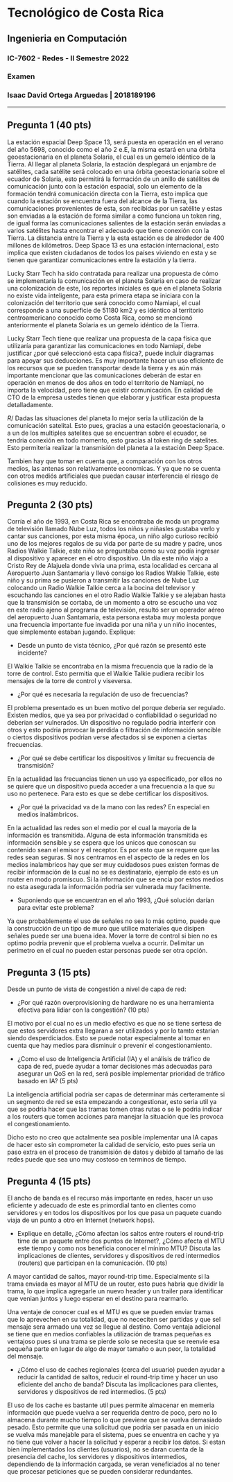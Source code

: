 # Tecnológico de Costa Rica
## Ingenieria en Computación
### IC-7602 - Redes - II Semestre 2022
### Examen
### Isaac David Ortega Arguedas | 2018189196
---

## Pregunta 1 (40 pts)
La estación espacial Deep Space 13, será puesta en operación en el verano del año 5698, conocido como el año 2 e.E, la misma estará en una órbita geoestacionaria en el planeta Solaria, el cual es un gemelo idéntico de la Tierra. Al llegar al planeta Solaria, la estación desplegará un enjambre de satélites, cada satélite será colocado en una órbita geoestacionaria sobre el ecuador de Solaria, esto permitirá la formación de un anillo de satélites de comunicación junto con la estación espacial, solo un elemento de la formación tendrá comunicación directa con la Tierra, esto implica que cuando la estación se encuentra fuera del alcance de la Tierra, las comunicaciones provenientes de esta, son recibidas por un satélite y 
estas son enviadas a la estación de forma similar a como funciona un token ring, de igual forma las comunicaciones salientes de la estación serán enviadas a varios satélites hasta encontrar el adecuado que tiene conexión con la Tierra. La distancia entre la Tierra y la esta estación es de alrededor de 400 millones de kilómetros. Deep Space 13 es una estación internacional, esto implica que existen ciudadanos de todos los países viviendo en esta y se tienen que garantizar comunicaciones entre la estación y la tierra.

Lucky Starr Tech ha sido contratada para realizar una propuesta de cómo se implementaría la comunicación en el planeta Solaria en caso de realizar una colonización de este, los reportes iniciales es que en el planeta Solaria no existe vida inteligente, para esta primera etapa se iniciara con la colonización del territorio que será conocido como Namiapí, el cual corresponde a una superficie de 51180 km2 y es idéntico al territorio centroamericano conocido como Costa Rica, como se mencionó anteriormente el planeta Solaria es un gemelo idéntico de la Tierra.

Lucky Starr Tech tiene que realizar una propuesta de la capa física que utilizaría para garantizar las comunicaciones en todo Namiapí, debe justificar ¿por qué seleccionó esta capa física?, puede incluir 
diagramas para apoyar sus deducciones. Es muy importante hacer un uso eficiente de los recursos que se pueden transportar desde la tierra y es aún más importante mencionar que las comunicaciones deberán de estar en operación en menos de dos años en todo el territorio de Namiapí, no importa la velocidad, pero tiene que existir comunicación. En calidad de CTO de la empresa ustedes tienen que elaborar y justificar esta propuesta detalladamente. 

$R/$ Dadas las situaciones del planeta lo mejor seria la utilización de la comunicación satelital. Esto pues, gracias a una estación geoestacionaria, o a un de los multiples satelites que se encuentran sobre el ecuador, se tendria conexión en todo momento, esto gracias al token ring de satelites. Esto permiteria realizar la transmisión del planeta a la estación Deep Space.

Tambien hay que tomar en cuenta que, a comparación con los otros medios, las antenas son relativamente economicas. Y ya que no se cuenta con otros mediós artificiales que puedan causar interferencia el riesgo de colisiones es muy reducido.

## Pregunta 2 (30 pts)
Corría el año de 1993, en Costa Rica se encontraba de moda un programa de televisión llamado Nube Luz, todos los niños y niñasles gustaba verlo y cantar sus canciones, por esta misma época, un niño algo curioso 
recibió uno de los mejores regalos de su vida por parte de su madre y padre, unos Radios Walkie Talkie, este niño se preguntaba como su voz podía ingresar al dispositivo y aparecer en el otro dispositivo. Un día 
este niño viajo a Cristo Rey de Alajuela donde vivía una prima, esta localidad es cercana al Aeropuerto Juan Santamaria y llevó consigo los Radios Walkie Talkie, este niño y su prima se pusieron a transmitir las 
canciones de Nube Luz colocando un Radio Walkie Talkie cerca a la bocina del televisor y escuchando las canciones en el otro Radio Walkie Talkie y se alejaban hasta que la transmisión se cortaba, de un momento a otro se escucho una voz en este radio ajeno al programa de televisión, resultó ser un operador aéreo del aeropuerto Juan Santamaria, esta persona estaba muy molesta porque una frecuencia importante fue invadida por una niña y un niño inocentes, que simplemente estaban jugando.
Explique:
* Desde un punto de vista técnico, ¿Por qué razón se presentó este incidente?

El Walkie Talkie se encontraba en la misma frecuencia que la radio de la torre de control. Esto permitia que el Walkie Talkie pudiera recibir los mensajes de la torre de control y viseversa.

* ¿Por qué es necesaria la regulación de uso de frecuencias?

El problema presentado es un buen motivo del porque deberia ser regulado. Existen medios, que ya sea por privacidad o confiabilidad o seguridad no deberian ser vulnerados. Un dispositivo no regulado podria interferir con otros y esto podria provocar la perdida o filtración de información sencible o ciertos dispositivos podrian verse afectados si se exponen a ciertas frecuencias.

* ¿Por qué se debe certificar los dispositivos y limitar su frecuencia de transmisión?

En la actualidad las frecuancias tienen un uso ya especificado, por ellos no se quiere que un dispositivo pueda acceder a una frecuencia a la que su uso no pertenece. Para esto es que se debe certificar los dispositivos.

* ¿Por qué la privacidad va de la mano con las redes? En especial en medios inalámbricos.

En la actualidad las redes son el medio por el cual la mayoria de la información es transmitida. Alguna de esta información transmitida es información sensible y se espera que los unicos que conoscan su contenido sean el emisor y el receptor. Es por esto que se requere que las redes sean seguras. Si nos centramos en el aspecto de la redes en los medios inalambricos hay que ser muy cuidadosos pues existen formas de recibir información de la cual no se es destinatario, ejemplo de esto es un router en modo promiscuo. Si la información que se encia por estos medios no esta asegurada la información podria ser vulnerada muy facilmente.

* Suponiendo que se encuentran en el año 1993, ¿Qué solución darían para evitar este problema? 

Ya que probablemente el uso de señales no sea lo más optimo, puede que la construcción de un tipo de muro que utilice materiales que disipen señales puede ser una buena idea. Mover la torre de control si bien no es optimo podria prevenir que el problema vuelva a ocurrir. Delimitar un perimetro en el cual no pueden estar personas puede ser otra opción.

## Pregunta 3 (15 pts)
Desde un punto de vista de congestión a nivel de capa de red:
* ¿Por qué razón overprovisioning de hardware no es una herramienta efectiva para lidiar con la congestión? (10 pts)

El motivo por el cual no es un medio efectivo es que no se tiene sertesa de que estos servidores extra llegaran a ser utilizados y por lo tamto estarian siendo desperdiciados. Esto se puede notar especialmente al tomar en cuenta que hay medios para disminuir o prevenir el congestionamiento.
* ¿Como el uso de Inteligencia Artificial (IA) y el análisis de tráfico de capa de red, puede ayudar a tomar decisiones más adecuadas para asegurar un QoS en la red, será posible implementar prioridad de tráfico basado en IA? (5 pts)

La inteligencia artificial podria ser capas de determinar más certeramente si un segmento de red se esta empezando a congestionar, esto seria util ya que se podria hacer que las tramas tomen otras rutas o se le podria indicar a los routers que tomen acciones para manejar la situación que les provoca el congestionamiento.

Dicho esto no creo que actalmente sea posible implementar una IA capas de hacer esto sin comprometer la calidad de servicio, esto pues seria un paso extra en el proceso de transmisión de datos y debido al tamaño de las redes puede que sea uno muy costoso en terminos de tiempo.
## Pregunta 4 (15 pts)
El ancho de banda es el recurso más importante en redes, hacer un uso eficiente y adecuado de este es primordial tanto en clientes como servidores y en todos los dispositivos por los que pasa un paquete
cuando viaja de un punto a otro en Internet (network hops).
* Explique en detalle, ¿Cómo afectan los saltos entre routers el round-trip time de un paquete entre dos puntos de Internet?, ¿Cómo afecta el MTU este tiempo y como nos beneficia conocer el mínimo MTU? Discuta las implicaciones de clientes, servidores y dispositivos de red intermedios 
(routers) que participan en la comunicación. (10 pts)

A mayor cantidad de saltos, mayor round-trip time. Especialmente si la trama enviada es mayor al MTU de un router, esto pues habria que dividir la trama, lo que implica agregarle un nuevo header y un trailer para identificar que venian juntos y luego esperar en el destino para rearmarlo.

Una ventaje de conocer cual es el MTU es que se pueden enviar tramas que lo aprevechen en su totalidad, que no nececiten ser partidas y que sel mensaje sera armado una vez se llegue al destino. Como ventaja adicional se tiene que en medios confiables la utilización de tramas pequeñas es ventajoso pues si una trama se pierde solo se necesita que se reenvie esa pequeña parte en lugar de algo de mayor tamaño o aun peor, la totalidad del mensaje.

* ¿Cómo el uso de caches regionales (cerca del usuario) pueden ayudar a reducir la cantidad de saltos, reducir el round-trip time y hacer un uso eficiente del ancho de banda? Discuta las implicaciones para clientes, servidores y dispositivos de red intermedios. (5 pts)

El uso de los cache es bastante util pues permite almacenar en memeria información que puede vuelva a ser requerida dentro de poco, pero no lo almacena durante mucho tiempo lo que previene que se vuelva demasiado pesado. Esto permite que una solicitud que podria ser pasada en un inicio se vuelva más manejable para el sistema, pues se enuentra en cache y ya no tiene que volver a hacer la solicitud y esperar a recibir los datos. Si estan bien implementados los clientes (usuarios), no se daran cuenta de la presencia del cache, los servidores y dispositivos intermedios, dependiendo de la información cargada, se veran veneficiados al no tener que procesar peticiones que se pueden considerar redundantes.